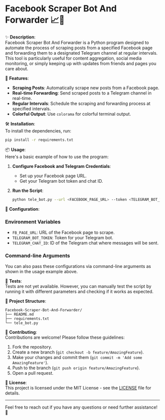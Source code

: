 # Facebook Scraper Bot And Forwarder 📈🤖

✨ **Description**:  
Facebook Scraper Bot And Forwarder is a Python program designed to automate the process of scraping posts from a specified Facebook page and forwarding them to a designated Telegram channel at regular intervals. This tool is particularly useful for content aggregation, social media monitoring, or simply keeping up with updates from friends and pages you care about.

🚀 **Features**:  
- **Scraping Posts**: Automatically scrape new posts from a Facebook page.
- **Real-time Forwarding**: Send scraped posts to a Telegram channel in real-time.
- **Regular Intervals**: Schedule the scraping and forwarding process at specified intervals.
- **Colorful Output**: Use `colorama` for colorful terminal output.

🛠️ **Installation**:  
To install the dependencies, run:
```bash
pip install -r requirements.txt
```

📦 **Usage**:  
Here's a basic example of how to use the program:

1. **Configure Facebook and Telegram Credentials**:
   - Set up your Facebook page URL.
   - Get your Telegram bot token and chat ID.

2. **Run the Script**:
   ```bash
   python tele_bot.py --url <FACEBOOK_PAGE_URL> --token <TELEGRAM_BOT_TOKEN> --chat_id <TELEGRAM_CHAT_ID>
   ```

🔧 **Configuration**:  
### Environment Variables
- `FB_PAGE_URL`: URL of the Facebook page to scrape.
- `TELEGRAM_BOT_TOKEN`: Token for your Telegram bot.
- `TELEGRAM_CHAT_ID`: ID of the Telegram chat where messages will be sent.

### Command-line Arguments
You can also pass these configurations via command-line arguments as shown in the usage example above.

🧪 **Tests**:  
Tests are not yet available. However, you can manually test the script by running it with different parameters and checking if it works as expected.

📁 **Project Structure**:
```
Facebook-Scraper-Bot-And-Forwarder/
├── README.md
├── requirements.txt
└── tele_bot.py
```

🙌 **Contributing**:  
Contributions are welcome! Please follow these guidelines:
1. Fork the repository.
2. Create a new branch (`git checkout -b feature/AmazingFeature`).
3. Make your changes and commit them (`git commit -m 'Add some AmazingFeature'`).
4. Push to the branch (`git push origin feature/AmazingFeature`).
5. Open a pull request.

📄 **License**:  
This project is licensed under the MIT License - see the [LICENSE](LICENSE) file for details.

---

Feel free to reach out if you have any questions or need further assistance! 🚀